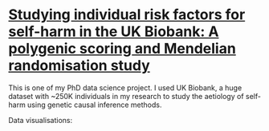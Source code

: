 # [Studying individual risk factors for self-harm in the UK Biobank: A polygenic scoring and Mendelian randomisation study](https://kai-lim.github.io/UKB_selfharm/)

This is one of my PhD data science project. I used UK Biobank, a huge dataset with ~250K individuals in my research to study the aetiology of self-harm using genetic causal inference methods. 

Data visualisations:
